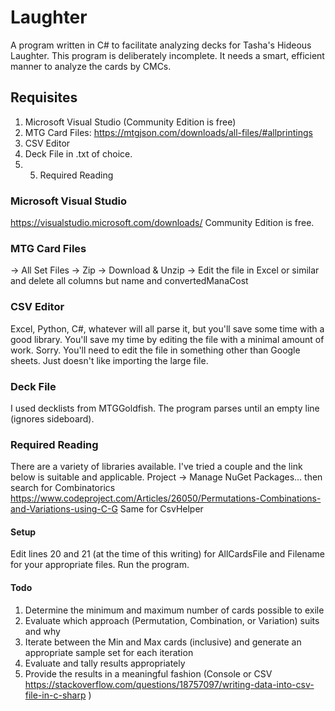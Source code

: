 # Laughter

A program written in C\# to facilitate analyzing decks for Tasha's Hideous Laughter.
This program is deliberately incomplete.
It needs a smart, efficient manner to analyze the cards by CMCs.

## Requisites
1. Microsoft Visual Studio (Community Edition is free)
2. MTG Card Files: https://mtgjson.com/downloads/all-files/#allprintings
3. CSV Editor
4. Deck File in .txt of choice.
5. 5. Required Reading

### Microsoft Visual Studio
https://visualstudio.microsoft.com/downloads/
Community Edition is free.

### MTG Card Files
-> All Set Files
-> Zip
-> Download & Unzip
-> Edit the file in Excel or similar and delete all columns but name and convertedManaCost

### CSV Editor
Excel, Python, C#, whatever will all parse it, but you'll save some time with a good library.
You'll save my time by editing the file with a minimal amount of work.
Sorry.  You'll need to edit the file in something other than Google sheets.  Just doesn't like importing the large file.

### Deck File
I used decklists from MTGGoldfish.  The program parses until an empty line (ignores sideboard).

### Required Reading
There are a variety of libraries available.  I've tried a couple and the link below is suitable and applicable.
Project -> Manage NuGet Packages... then search for Combinatorics
https://www.codeproject.com/Articles/26050/Permutations-Combinations-and-Variations-using-C-G
Same for CsvHelper


#### Setup
Edit lines 20 and 21 (at the time of this writing) for AllCardsFile and Filename for your appropriate files.
Run the program.

#### Todo
1. Determine the minimum and maximum number of cards possible to exile
2. Evaluate which approach (Permutation, Combination, or Variation) suits and why
3. Iterate between the Min and Max cards (inclusive) and generate an appropriate sample set for each iteration
4. Evaluate and tally results appropriately
5. Provide the results in a meaningful fashion (Console or CSV https://stackoverflow.com/questions/18757097/writing-data-into-csv-file-in-c-sharp )
